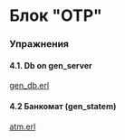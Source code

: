 # Блок "OTP"

### Упражнения

#### 4.1. Db on gen_server
[gen_db.erl](https://github.com/ReDBrother/erlang-course-tasks-rdb/blob/master/tasks/otp/src/gen_db.erl)

#### 4.2 Банкомат (gen_statem)
[atm.erl](https://github.com/ReDBrother/erlang-course-tasks-rdb/blob/master/tasks/otp/src/atm.erl)
